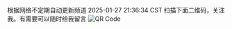 根据网络不定期自动更新频道 2025-01-27 21:36:34 CST
扫描下面二维码，关注我。有需要可以随时给我留言
![QR Code](https://github.com/djhui/hassio-addons/raw/main/WeChat_QRCode.png) 
